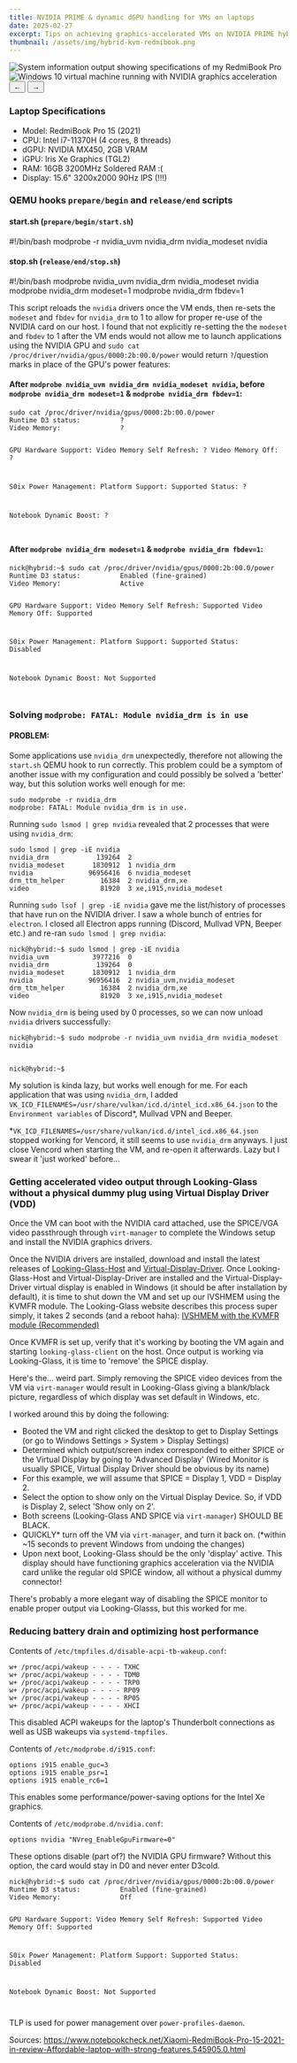 ```yaml
---
title: NVIDIA PRIME & dynamic dGPU handling for VMs on laptops
date: 2025-02-27
excerpt: Tips on achieving graphics-accelerated VMs on NVIDIA PRIME hybrid graphics laptop.
thumbnail: /assets/img/hybrid-kvm-redmibook.png
---
```


<div class="image-carousel">
  <div class="carousel-container">
    <div class="carousel-slide active">
      <img src="/assets/img/blog-post-imgs/hybrid-graphics-kvm-arch/fastfetch-sysinfo.png" alt="System information output showing specifications of my RedmiBook Pro" title="System specifications from fastfetch">
    </div>
    <div class="carousel-slide">
      <img src="/assets/img/blog-post-imgs/hybrid-graphics-kvm-arch/hybrid-kvm-redmibook.png" alt="Windows 10 virtual machine running with NVIDIA graphics acceleration" title="Windows 10 VM with NVIDIA GPU passthrough">
    </div>
  </div>
  <div class="carousel-controls">
    <span class="image-caption"></span>
    <div class="carousel-buttons">
      <button class="carousel-button prev">←</button>
      <button class="carousel-button next">→</button>
    </div>
  </div>
</div>

### Laptop Specifications
- Model: RedmiBook Pro 15 (2021)
- CPU: Intel i7-11370H (4 cores, 8 threads)
- dGPU: NVIDIA MX450, 2GB VRAM
- iGPU: Iris Xe Graphics (TGL2)
- RAM: 16GB 3200MHz Soldered RAM :(
- Display: 15.6" 3200x2000 90Hz IPS (!!!)

### QEMU hooks `prepare/begin` and `release/end` scripts
#### start.sh (`prepare/begin/start.sh`)
<div class="textfile" data-title="start.sh">
#!/bin/bash
modprobe -r nvidia_uvm nvidia_drm nvidia_modeset nvidia
</div>

#### stop.sh (`release/end/stop.sh`)
<div class="textfile" data-title="stop.sh">
#!/bin/bash
modprobe nvidia_uvm nvidia_drm nvidia_modeset nvidia
modprobe nvidia_drm modeset=1
modprobe nvidia_drm fbdev=1
</div>

This script reloads the `nvidia` drivers once the VM ends, then re-sets the `modeset` and `fbdev` for `nvidia_drm` to 1 to allow for proper re-use of the NVIDIA card on our host. I found that not explicitly re-setting the the `modeset` and `fbdev` to 1 after the VM ends would not allow me to launch applications using the NVIDIA GPU and `sudo cat /proc/driver/nvidia/gpus/0000:2b:00.0/power` would return `?`/question marks in place of the GPU's power features:

#### After `modprobe nvidia_uvm nvidia_drm nvidia_modeset nvidia`, before `modprobe nvidia_drm modeset=1` & `modprobe nvidia_drm fbdev=1`:

<div class="console" data-title="Terminal">
<code><span class="command">sudo cat /proc/driver/nvidia/gpus/0000:2b:00.0/power</span>
Runtime D3 status:          ?
Video Memory:               ?

GPU Hardware Support:
 Video Memory Self Refresh: ?
 Video Memory Off:          ?

S0ix Power Management:
 Platform Support:          Supported
 Status:                    ?

Notebook Dynamic Boost:     ?

</code>
</div>

#### After `modprobe nvidia_drm modeset=1` & `modprobe nvidia_drm fbdev=1`:

<div class="console" data-title="Terminal">
<code>nick@hybrid:~$ sudo cat /proc/driver/nvidia/gpus/0000:2b:00.0/power
Runtime D3 status:          Enabled (fine-grained)
Video Memory:               Active

GPU Hardware Support:
 Video Memory Self Refresh: Supported
 Video Memory Off:          Supported

S0ix Power Management:
 Platform Support:          Supported
 Status:                    Disabled

Notebook Dynamic Boost:     Not Supported

</code>
</div>

### Solving `modprobe: FATAL: Module nvidia_drm is in use`
#### PROBLEM:
Some applications use `nvidia_drm` unexpectedly, therefore not allowing the `start.sh` QEMU hook to run correctly. This problem could be a symptom of another issue with my configuration and could possibly be solved a 'better' way, but this solution works well enough for me:

<div class="console" data-title="Terminal">
<code><span class="command">sudo modprobe -r nvidia_drm</span>
modprobe: FATAL: Module nvidia_drm is in use.</code>
</div>

Running `sudo lsmod | grep nvidia` revealed that 2 processes that were using `nvidia_drm`:

<div class="console" data-title="Terminal">
<code><span class="command">sudo lsmod | grep -iE nvidia</span>
nvidia_drm            139264  2
nvidia_modeset       1830912  1 nvidia_drm
nvidia              96956416  6 nvidia_modeset
drm_ttm_helper         16384  2 nvidia_drm,xe
video                  81920  3 xe,i915,nvidia_modeset</code>
</div>

Running `sudo lsof | grep -iE nvidia` gave me the list/history of processes that have run on the NVIDIA driver. I saw a whole bunch of entries for `electron`. I closed all Electron apps running (Discord, Mullvad VPN, Beeper etc.) and re-ran `sudo lsmod | grep nvidia`:

<div class="console" data-title="Terminal">
<code>nick@hybrid:~$ sudo lsmod | grep -iE nvidia
nvidia_uvm           3977216  0
nvidia_drm            139264  0
nvidia_modeset       1830912  1 nvidia_drm
nvidia              96956416  2 nvidia_uvm,nvidia_modeset
drm_ttm_helper         16384  2 nvidia_drm,xe
video                  81920  3 xe,i915,nvidia_modeset
</code>
</div>

Now `nvidia_drm` is being used by 0 processes, so we can now unload `nvidia` drivers successfully:

<div class="console" data-title="Terminal">
<code>nick@hybrid:~$ sudo modprobe -r nvidia_uvm nvidia_drm nvidia_modeset nvidia 

nick@hybrid:~$ 
</code>
</div>

My solution is kinda lazy, but works well enough for me. For each application that was using `nvidia_drm`, I added `VK_ICD_FILENAMES=/usr/share/vulkan/icd.d/intel_icd.x86_64.json` to the `Environment variables` of Discord*, Mullvad VPN and Beeper. 

*`VK_ICD_FILENAMES=/usr/share/vulkan/icd.d/intel_icd.x86_64.json` stopped working for Vencord, it still seems to use `nvidia_drm` anyways. I just close Vencord when starting the VM, and re-open it afterwards. Lazy but I swear it 'just worked' before...

### Getting accelerated video output through Looking-Glass without a physical dummy plug using Virtual Display Driver (VDD)
Once the VM can boot with the NVIDIA card attached, use the SPICE/VGA video passthrough through `virt-manager` to complete the Windows setup and install the NVIDIA graphics drivers. 

Once the NVIDIA drivers are installed, download and install the latest releases of [Looking-Glass-Host](https://looking-glass.io/downloads) and [Virtual-Display-Driver](https://github.com/VirtualDisplay/Virtual-Display-Driver/releases/latest). Once Looking-Glass-Host and Virtual-Display-Driver are installed and the Virtual-Display-Driver virtual display is enabled in Windows (it should be after installation by default), it is time to shut down the VM and set up our IVSHMEM using the KVMFR module. The Looking-Glass website describes this process super simply, it takes 2 seconds (and a reboot haha): [IVSHMEM with the KVMFR module (Recommended)](https://looking-glass.io/docs/B7/install_libvirt/#determining-memory)

Once KVMFR is set up, verify that it's working by booting the VM again and starting `looking-glass-client` on the host. Once output is working via Looking-Glass, it is time to 'remove' the SPICE display.

Here's the... weird part. Simply removing the SPICE video devices from the VM via `virt-manager` would result in Looking-Glass giving a blank/black picture, regardless of which display was set default in Windows, etc. 

I worked around this by doing the following:
- Booted the VM and right clicked the desktop to get to Display Settings (or go to Windows Settings > System > Display Settings)
- Determined which output/screen index corresponded to either SPICE or the Virtual Display by going to 'Advanced Display' (Wired Monitor is usually SPICE, Virtual Display Driver should be obvious by its name)
- For this example, we will assume that SPICE = Display 1, VDD = Display 2.
- Select the option to show only on the Virtual Display Device. So, if VDD is Display 2, select 'Show only on 2'.
- Both screens (Looking-Glass AND SPICE via `virt-manager`) SHOULD BE BLACK. 
- QUICKLY* turn off the VM via `virt-manager`, and turn it back on. (*within ~15 seconds to prevent Windows from undoing the changes) 
- Upon next boot, Looking-Glass should be the only 'display' active. This display should have functioning graphics acceleration via the NVIDIA card unlike the regular old SPICE window, all without a physical dummy connector!

There's probably a more elegant way of disabling the SPICE monitor to enable proper output via Looking-Glasss, but this worked for me.

### Reducing battery drain and optimizing host performance
Contents of `/etc/tmpfiles.d/disable-acpi-tb-wakeup.conf`:
```
w+ /proc/acpi/wakeup - - - - TXHC
w+ /proc/acpi/wakeup - - - - TDM0
w+ /proc/acpi/wakeup - - - - TRP0
w+ /proc/acpi/wakeup - - - - RP09
w+ /proc/acpi/wakeup - - - - RP05
w+ /proc/acpi/wakeup - - - - XHCI
```

This disabled ACPI wakeups for the laptop's Thunderbolt connections as well as USB wakeups via `systemd-tmpfiles`.

Contents of `/etc/modprobe.d/i915.conf`:
```
options i915 enable_guc=3
options i915 enable_psr=1
options i915 enable_rc6=1
```

This enables some performance/power-saving options for the Intel Xe graphics.

Contents of `/etc/modprobe.d/nvidia.conf`:
```
options nvidia "NVreg_EnableGpuFirmware=0"
```

These options disable (part of?) the NVIDIA GPU firmware? Without this option, the card would stay in D0 and never enter D3cold.

<div class="console" data-title="Terminal">
<code>nick@hybrid:~$ sudo cat /proc/driver/nvidia/gpus/0000:2b:00.0/power
Runtime D3 status:          Enabled (fine-grained)
Video Memory:               Off

GPU Hardware Support:
 Video Memory Self Refresh: Supported
 Video Memory Off:          Supported

S0ix Power Management:
 Platform Support:          Supported
 Status:                    Disabled

Notebook Dynamic Boost:     Not Supported

</code>
</div>

TLP is used for power management over `power-profiles-daemon`.

Sources:
https://www.notebookcheck.net/Xiaomi-RedmiBook-Pro-15-2021-in-review-Affordable-laptop-with-strong-features.545905.0.html